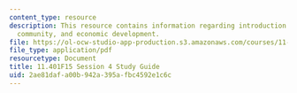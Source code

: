 ```yaml
---
content_type: resource
description: This resource contains information regarding introduction to housing,
  community, and economic development.
file: https://ol-ocw-studio-app-production.s3.amazonaws.com/courses/11-401-introduction-to-housing-community-and-economic-development-fall-2015/2ae81dafa00b942a395afbc4592e1c6c_MIT11_401F15_Session4.pdf
file_type: application/pdf
resourcetype: Document
title: 11.401F15 Session 4 Study Guide
uid: 2ae81daf-a00b-942a-395a-fbc4592e1c6c
---
```

